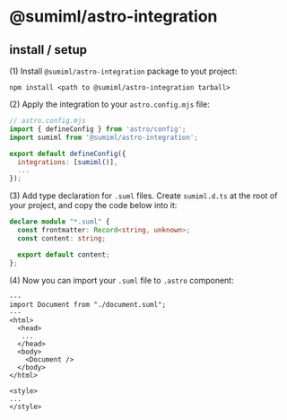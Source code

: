 # @sumiml/astro-integration

## install / setup

(1) Install `@sumiml/astro-integration` package to yout project:

``` shell
npm install <path to @sumiml/astro-integration tarball>
```

(2) Apply the integration to your `astro.config.mjs` file:

``` javascript
// astro.config.mjs
import { defineConfig } from 'astro/config';
import sumiml from '@sumiml/astro-integration';

export default defineConfig({
  integrations: [sumiml()],
  ...
});
```

(3) Add type declaration for `.suml` files. Create `sumiml.d.ts` at the root of your project, and copy the code below into it:

``` typescript
declare module "*.suml" {
  const frontmatter: Record<string, unknown>;
  const content: string;

  export default content;
};
```

(4) Now you can import your `.suml` file to `.astro` component:

``` astro
---
import Document from "./document.suml";
---
<html>
  <head>
   ...
  </head>
  <body>
    <Document />
  </body>
</html>

<style>
...
</style>
```